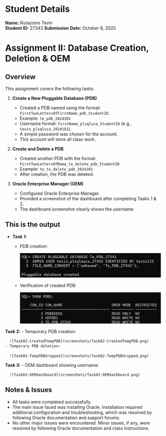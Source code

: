 # Student Details
**Name:** Rutayisire Tevin  
**Student ID:** 27343
**Submission Date:** October 8, 2025

# Assignment II: Database Creation, Deletion & OEM

## Overview
This assignment covers the following tasks:

1. **Create a New Pluggable Database (PDB)**
	- Created a PDB named using the format: `FirstTwoLettersOfFirstName_pdb_StudentID`.
	- Example: `te_pdb_2024101`
	- Username format: `FirstName_plsqluca_StudentID` (e.g., `tevin_plsqluca_2024101`).
	- A simple password was chosen for the account.
	- This account will store all class work.

2. **Create and Delete a PDB**
	- Created another PDB with the format: `FirstTwoLettersOfName_to_delete_pdb_StudentID`.
	- Example: `te_to_delete_pdb_2024101`
	- After creation, the PDB was deleted.

3. **Oracle Enterprise Manager (OEM)**
	- Configured Oracle Enterprise Manager.
	- Provided a screenshot of the dashboard after completing Tasks 1 & 2.
	- The dashboard screenshot clearly shows the username.

## This is the output

+ **Task 1:**
	- PDB creation:
     
	  ![Task01-CreatePDB](screenshots/Task01-CreatePDB.png)
	- Verification of created PDB:
     
	  ![Task01-VerifyCreatedPDB](screenshots/Task01-VerifyCreatedPDB.png)

**Task 2:**
	- Temporary PDB creation:
     
	  ![Task02-CreatedTempPDB](screenshots/Task02-CreatedTempPDB.png)
	- Temporary PDB deletion:
     
	  ![Task02-TempPDBdropped](screenshots/Task02-TempPDBdropped.png)

**Task 3:**
	- OEM dashboard showing username:
     
	  ![Task03-OEMdashboard](screenshots/Task03-OEMdashboard.png)

## Notes & Issues
- All tasks were completed successfully.
- The main issue faced was installing Oracle. Installation required additional configuration and troubleshooting, which was resolved by following Oracle documentation and support forums.
- No other major issues were encountered. Minor issues, if any, were resolved by following Oracle documentation and class instructions.
